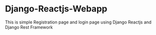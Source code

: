 # Django-Reactjs-Webapp
This is simple Registration page and login page using Django Reactjs and Django Rest Framework
